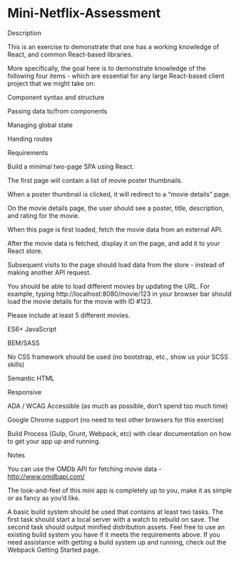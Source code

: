 # Mini-Netflix-Assessment

Description

This is an exercise to demonstrate that one has a working knowledge of React, and common React-based libraries.

More specifically, the goal here is to demonstrate knowledge of the following four items - which are essential for any large React-based client project that we might take on:

Component syntax and structure

Passing data to/from components

Managing global state

Handing routes

 Requirements

Build a minimal two-page SPA using React.

The first page will contain a list of movie poster thumbnails.

When a poster thumbnail is clicked, it will redirect to a “movie details” page.

On the movie details page, the user should see a poster, title, description, and rating for the movie.

When this page is first loaded, fetch the movie data from an external API.

After the movie data is fetched, display it on the page, and add it to your React store.

Subsequent visits to the page should load data from the store - instead of making another API request.

You should be able to load different movies by updating the URL. For example, typing http://localhost:8080/movie/123 in your browser bar should load the movie details for the movie with ID #123.

Please include at least 5 different movies.

ES6+ JavaScript

BEM/SASS

No CSS framework should be used (no bootstrap, etc., show us your SCSS skills)

Semantic HTML

Responsive

ADA / WCAG Accessible (as much as possible, don’t spend too much time)

Google Chrome support (no need to test other browsers for this exercise)

Build Process (Gulp, Grunt, Webpack, etc) with clear documentation on how to get your app up and running.

Notes

You can use the OMDb API for fetching movie data - http://www.omdbapi.com/

The look-and-feel of this mini app is completely up to you, make it as simple or as fancy as you’d like.

A basic build system should be used that contains at least two tasks. The first task should start a local server with a watch to rebuild on save. The second task should output minified distribution assets.  Feel free to use an existing build system you have if it meets the requirements above. If you need assistance with getting a build system up and running, check out the Webpack Getting Started page.
